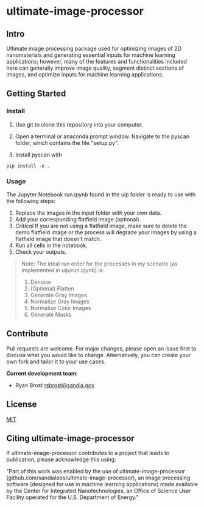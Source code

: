 # ultimate-image-processor

## Intro

Ultimate image processing package used for optimizing images of 2D nanomaterials and generating essential inputs for machine learning applications; however, many of the features and functionalities included here can generally improve image quality, segment distinct sections of images, and optimize inputs for machine learning applications.

## Getting Started

### Install

1. Use git to clone this repository into your computer.

2. Open a terminal or anaconda prompt window. Navigate to the pyscan folder, which contains the file "setup.py".

3. Install pyscan with

```
pip install -e .
```

### Usage

The Jupyter Notebook run.ipynb found in the uip folder is ready to use with the following steps:
1. Replace the images in the input folder with your own data.
2. Add your corresponding flatfield image (optional).
3. *Critical* If you are not using a flatfield image, make sure to delete the demo flatfield image or the process will degrade your images by using a flatfield image that doesn't match.
4. Run all cells in the notebook.
5. Check your outputs.

>Note: The ideal run order for the processes in my scenario (as implemented in uip/run.ipynb) is:
>1. Denoise
>2. (Optional) Flatten
>3. Generate Gray Images
>4. Normalize Gray Images
>5. Normalize Color Images
>6. Generate Masks

## Contribute

Pull requests are welcome. For major changes, please open an issue first to discuss what you would like to change. Alternatively, you can create your own fork and tailor it to your use cases.

**Current development team:**
- Ryan Brost rsbrost@sandia.gov

## License
[MIT](https://choosealicense.com/licenses/mit/)

## Citing ultimate-image-processor

If ultimate-image-processor contributes to a project that leads to publication, please acknowledge this using:

"Part of this work was enabled by the use of ultimate-image-processor (github.com/sandialabs/ultimate-image-processor), an image processing software (designed for use in machine learning applications) made available by the Center for Integrated Nanotechnologies, an Office of Science User Facility operated for the U.S. Department of Energy."